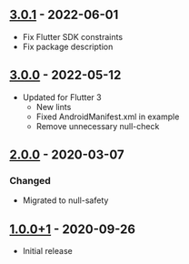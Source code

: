 ## [3.0.1] - 2022-06-01
- Fix Flutter SDK constraints
- Fix package description

## [3.0.0] - 2022-05-12
- Updated for Flutter 3
  - New lints
  - Fixed AndroidManifest.xml in example
  - Remove unnecessary null-check

## [2.0.0] - 2020-03-07
### Changed
- Migrated to null-safety

## [1.0.0+1] - 2020-09-26
- Initial release

[Unreleased]: https://github.com/mhrst/measure_size/compare/5b778544234b3e916a49fa003c9fa3cf8e08272d...HEAD
[3.0.1]: https://github.com/mhrst/measure_size/compare/a3caa69eb001ae4744b0e449c827d1258b618755...5b778544234b3e916a49fa003c9fa3cf8e08272d
[3.0.0]: https://github.com/mhrst/measure_size/compare/db863b394cac006799907c160d3db3b0f427de85...a3caa69eb001ae4744b0e449c827d1258b618755
[2.0.0]: https://github.com/mhrst/measure_size/compare/a14c9b679f6cd51a6042234ceeb05b5e470fce90...db863b394cac006799907c160d3db3b0f427de85
[1.0.0+1]: https://github.com/mhrst/measure_size/
